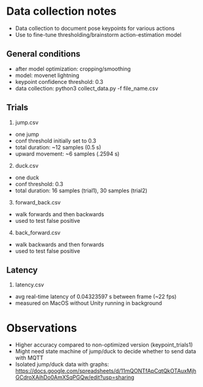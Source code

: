 # Data collection notes

- Data collection to document pose keypoints for various actions
- Use to fine-tune thresholding/brainstorm action-estimation model

## General conditions

- after model optimization: cropping/smoothing
- model: movenet lightning
- keypoint confidence threshold: 0.3
- data collection: python3 collect_data.py -f file_name.csv

## Trials

1. jump.csv

- one jump
- conf threshold initially set to 0.3
- total duration: ~12 samples (0.5 s)
- upward movement: ~6 samples (.2594 s)

2. duck.csv

- one duck
- conf threshold: 0.3
- total duration: 16 samples (trial1), 30 samples (trial2)

3. forward_back.csv

- walk forwards and then backwards
- used to test false positive

4. back_forward.csv

- walk backwards and then forwards
- used to test false positive

## Latency

1. latency.csv

- avg real-time latency of 0.04323597 s between frame (~22 fps)
- measured on MacOS without Unity running in background

# Observations

- Higher accuracy compared to non-optimized version (keypoint_trials1)
- Might need state machine of jump/duck to decide whether to send
  data with MQTT
- Isolated jump/duck data with graphs:
  https://docs.google.com/spreadsheets/d/11mQONTfApCqtQkOTAuxMjhGCdroXAihDo0AmXSqPGQw/edit?usp=sharing
